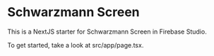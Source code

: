 # Schwarzmann Screen

This is a NextJS starter for Schwarzmann Screen in Firebase Studio.

To get started, take a look at src/app/page.tsx.
